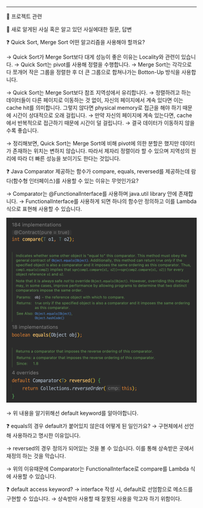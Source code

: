
---

🍎 프로젝트 관련

🍎 새로 알게된 사실 혹은 알고 있던 사실에대한 질문, 답변

❓ Quick Sort, Merge Sort 어떤 알고리즘을 사용해야 할까요?

→ Quick Sort가 Merge Sort보다 대게 성능이 좋은 이유는 Locality와 관련이 있습니다.
→ Quick Sort는 pivot를 사용해 정렬을 수행합니다.
→ Merge Sort는 각각으로 다 쪼개어 작은 그룹을 정렬한 후 더 큰 그룹으로 합쳐나가는 Botton-Up 방식을 사용합니다.

→ Quick Sort는 Merge Sort보다 참조 지역성에서 유리합니다.
→ 정렬하려고 하는 데이터들이 다른 페이지로 이동하는 것 없이, 자신의 페이지에서 계속 있다면 이는 cache hit를 의미합니다. 그렇지 않다면 physical memory로 접근을 해야 하기 때문에 시간이 상대적으로 오래 걸립니다.
→ 만약 자신의 페이지에 계속 있는다면, cache에서 반복적으로 접근하기 때문에 시간이 덜 걸립니다.
→ 결국 데이터가 이동하지 않을수록 좋습니다.

→ 정리해보면, Quick Sort는 Merge Sort에 비해 pivot에 의한 분할은 했지만 데이터가 존재하는 위치는 변하지 않습니다. 따라서 제자리 정렬이라 할 수 있으며 지역성의 원리에 따라 더 빠른 성능을 보이기도 한다는 것입니다.

❓ Java Comparator 제공하는 함수가 compare, equals, reversed를 제공하는데 람다(함수형 인터페이스)를 사용할 수 있는 이유는 무엇인가요?

→ Comparator는 @FunctionalInterface를 사용하며 java.util library 안에 존재합니다.
→ FunctionalInterface를 사용하게 되면 하나의 함수만 정의하고 이를 Lambda 식으로 표현해 사용할 수 있습니다.

![Comparator 내부 모습](image/comparatorImage.png)

→ 위 내용을 알기위해선 default keyword를 알아야합니다.

❓ equals의 경우 default가 붙어있지 않은데 어떻게 된 일인가요?
→ 구현체에서 선언해 사용하라고 명시한 이유입니다.

→ reversed의 경우 정의가 되어있는 것을 볼 수 있습니다. 이를 통해 상속받은 곳에서 재정의 하는 것을 막습니다.

→ 위의 이유때문에 Comparator는 FunctionalInterface로 compare를 Lambda 식에 사용할 수 있습니다.

❓ default access keyword?
→ interface 작성 시, default로 선엄함으로 메소드를 구현할 수 있습니다.
→ 상속받아 사용할 때 잘못된 사용을 막고자 하기 위함이다.
